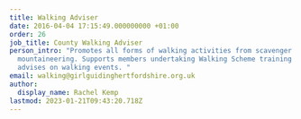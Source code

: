 ```yaml
---
title: Walking Adviser
date: 2016-04-04 17:15:49.000000000 +01:00
order: 26
job_title: County Walking Adviser
person_intro: "Promotes all forms of walking activities from scavenger hunts to
  mountaineering. Supports members undertaking Walking Scheme training and
  advises on walking events. "
email: walking@girlguidinghertfordshire.org.uk
author:
  display_name: Rachel Kemp
lastmod: 2023-01-21T09:43:20.718Z
---
```

